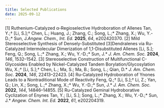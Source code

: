 ```yaml
---
title: Selected Publications
date: 2025-09-12
---
```


[1]	Ruthenium-Catalyzed α-Regioselective Hydroboration of Allenes
Tan, Y.;† [Li, S.];† Chen, L.; Huang, J.; Zhang, C.; Song, L.;* Zhang, X.; Wu, Y.-D.;* Sun, J._Angew. Chem., Int. Ed._ **2025**, _64_, e202420370.
[2] Mild Stereoselective Synthesis of Densely-Substituted [3]Dendralenes via Ru-Catalyzed Intermolecular Dimerization of 1,1-Disubstituted Allenes
[Li, S.]; Feng, Q.; Song, L.;* Zhang, X.; Wu, Y.-D.;* Sun, J.*
_J. Am. Chem. Soc._ **2024**, _146_, 1532–1542.
[3]	Stereoselective Construction of Multifunctional C-Glycosides Enabled by Nickel-Catalyzed Tandem Borylation/Glycosylation
Wu, X.;† [Li, S.];† Chen, L.; Ma, S.; Ma, B.; Song, L.; Qian, D.*
_J. Am. Chem. Soc._ **2024**, _146_, 22413–22423.
[4]	Ru-Catalyzed Hydroboration of Ynones Leads to a Nontraditional Mode of Reactivity
Feng, Q.;† [Li, S.];† Li, Z.; Yan, Q.; Lin, X.; Song, L.;* Zhang, X.;* Wu, Y.-D.;* Sun, J.*
_J. Am. Chem. Soc._ **2022**, _144_, 14846–14855.
[5] Ru-Catalyzed Geminal Hydroborative Cyclization of Enynes
Tan, Y.; [Li, S.]; Song, L.;* Zhang, X.; Wu, Y.-D.;* Sun, J.* 
_Angew. Chem. Int. Ed._ **2022**, _61_, e202204319.






